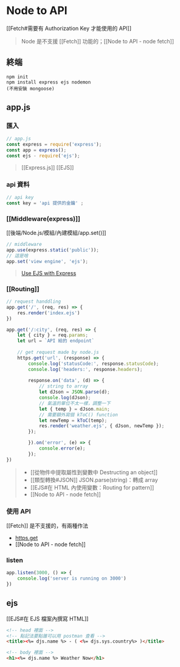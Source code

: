 # Node to API
[[Fetch#需要有 Authorization Key 才能使用的 API]]
>Node 是不支援 [[Fetch]] 功能的；[[Node to API - node fetch]]
## 終端
```
npm init
npm install express ejs nodemon 
(不用安裝 mongoose)
```
## app.js
### 匯入
```js
// app.js
const express = require('express');
const app = express();
const ejs - require('ejs');
```
>[[Express.js]]
>[[EJS]]
### api 資料
```js
// api key 
const key = 'api 提供的金鑰' ;
```

### [[Middleware(express)]]
[[後端/Node.js/模組/內建模組/app.set()]]
```js
// middleware
app.use(express.static('public'));
// 這是啥
app.set('view engine', 'ejs');
```
>[Use EJS with Express](https://github.com/mde/ejs/wiki/Using-EJS-with-Express)

### [[Routing]]
```js
// request handdling
app.get('/', (req, res) => {
	res.render('index.ejs')
})

app.get('/:city', (req, res) => {
	let { city } = req.params;
	let url = `API 給的 endpoint`
	
	// get request made by node.js
	https.get('url', (response) => {
		console.log('statusCode:', response.statusCode);
		console.log('headers:', response.headers); 
		
		response.on('data', (d) => {
			// string to array
			let dJson = JSON.parse(d);
			console.log(dJson);
			// 氣溫的單位不太一樣，調整一下
			let { temp } = dJson.main;
			// 需要額外寫個 kToC() function
			let newTemp = kToC(temp);
			res.render('weather.ejs', { dJson, newTemp });
		});

		}).on('error', (e) => {
			console.error(e);
		});
})
```
>- [[從物件中提取屬性到變數中 Destructing an object]]
>- [[類型轉換#JSON]] JSON.parse(string)：轉成 array
>- [[EJS#在 HTML 內使用變數：Routing for pattern]]
> - [[Node to API - node fetch]]
### 使用 API
[[Fetch]] 是不支援的，有兩種作法
- [https.get](https://nodejs.org/docs/latest-v15.x/api/https.html#https_https_get_options_callback)
- [[Node to API - node fetch]]
### listen
```js
app.listen(3000, () => {
	console.log('server is running on 3000')
})
```


## ejs
[[EJS#在 EJS 檔案內撰寫 HTML]]
```html
<!-- head 裡面 -->
<!-- 點記法要點誰可以用 postman 查看 -->
<title><%= djs.name %> - ( <%= djs.sys.country%> )</title>

<!-- body 裡面 -->
<h1><%= djs.name %> Weather Now</h1>
```